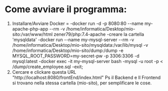 # Come avviare il programma:
1) Installare/Avviare Docker = 
-docker run -d -p 8080:80 --name my-apache-php-app --rm -v /home/informatica/Desktop/mio-sito:/var/www/html zener79/php:7.4-apache
-creare la cartella 'mysqldata'
-docker run --name my-mysql-server --rm -v /home/informatica/Desktop/mio-sito/mysqldata:/var/lib/mysql -v /home/informatica/Desktop/mio-sito/dump:/dump -e MYSQL_ROOT_PASSWORD=my-secret-pw -p 3306:3306 -d mysql:latest
-docker exec -it my-mysql-server bash
-mysql -u root -p < /dump/create_employee.sql
-exit;
2) Cercare e clickare questa URL "http://localhost:8080/frontEnd/index.html"
   Ps il Backend e Il Frontend si trovano nella stessa cartella (mio-sito), per semplificare le cose. 
